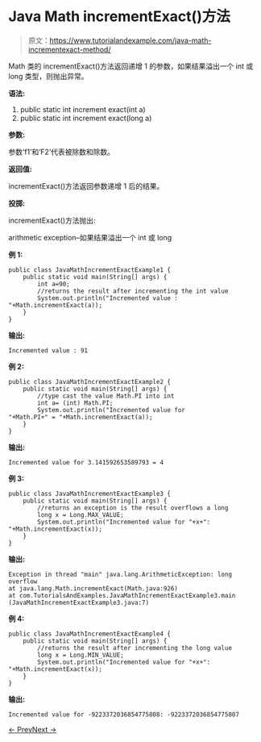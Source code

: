 # Java Math incrementExact()方法

> 原文：<https://www.tutorialandexample.com/java-math-incrementexact-method/>

Math 类的 incrementExact()方法返回递增 1 的参数，如果结果溢出一个 int 或 long 类型，则抛出异常。

**语法:**

1.  public static int increment exact(int a)
2.  public static int increment exact(long a)

**参数:**

参数‘f1’和‘F2’代表被除数和除数。

**返回值:**

incrementExact()方法返回参数递增 1 后的结果。

**投掷:**

incrementExact()方法抛出:

arithmetic exception–如果结果溢出一个 int 或 long

**例 1:**

```
public class JavaMathIncrementExactExample1 {
    public static void main(String[] args) {
        int a=90;
        //returns the result after incrementing the int value
        System.out.println("Incremented value : "+Math.incrementExact(a));
    }
}
```

**输出:**

```
Incremented value : 91
```

**例 2:**

```
public class JavaMathIncrementExactExample2 {
    public static void main(String[] args) {
        //type cast the value Math.PI into int
        int a= (int) Math.PI;
        System.out.println("Incremented value for
"+Math.PI+" = "+Math.incrementExact(a));
    }
}
```

**输出:**

```
Incremented value for 3.141592653589793 = 4
```

**例 3:**

```
public class JavaMathIncrementExactExample3 {
    public static void main(String[] args) {
        //returns an exception is the result overflows a long
        long x = Long.MAX_VALUE;
        System.out.println("Incremented value for "+x+":
"+Math.incrementExact(x));
    }
}
```

**输出:**

```
Exception in thread "main" java.lang.ArithmeticException: long overflow
at java.lang.Math.incrementExact(Math.java:926)
at com.TutorialsAndExamples.JavaMathIncrementExactExample3.main
(JavaMathIncrementExactExample3.java:7)
```

**例 4:**

```
public class JavaMathIncrementExactExample4 {
    public static void main(String[] args) {
        //returns the result after incrementing the long value
        long x = Long.MIN_VALUE;
        System.out.println("Incremented value for "+x+":
"+Math.incrementExact(x));
    }
}
```

**输出:**

```
Incremented value for -9223372036854775808: -9223372036854775807
```

[← Prev](https://www.tutorialandexample.com/java-math-ieeeremainder-method/)[Next →](https://www.tutorialandexample.com/java-math-log-method/)